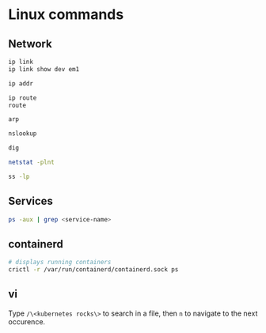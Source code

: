 # Linux commands

## Network

```bash
ip link
ip link show dev em1

ip addr

ip route
route

arp

nslookup

dig

netstat -plnt

ss -lp
```

## Services

```bash
ps -aux | grep <service-name>
```

## containerd

```bash
# displays running containers
crictl -r /var/run/containerd/containerd.sock ps
```

## vi

Type `/\<kubernetes rocks\>` to search in a file, then `n` to navigate to the next occurence.
